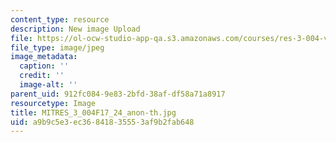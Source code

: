 ```yaml
---
content_type: resource
description: New image Upload
file: https://ol-ocw-studio-app-qa.s3.amazonaws.com/courses/res-3-004-visualizing-materials-science-fall-2017/a9b9c5e3ec36841835553af9b2fab648_MITRES_3_004F17_24_anon-th.jpg
file_type: image/jpeg
image_metadata:
  caption: ''
  credit: ''
  image-alt: ''
parent_uid: 912fc084-9e83-2bfd-38af-df58a71a8917
resourcetype: Image
title: MITRES_3_004F17_24_anon-th.jpg
uid: a9b9c5e3-ec36-8418-3555-3af9b2fab648
---
```

